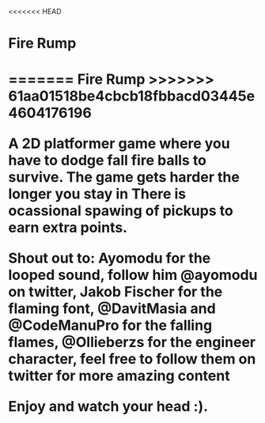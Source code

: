 <<<<<<< HEAD
<H1>Fire Rump<H1>
=======
Fire Rump
>>>>>>> 61aa01518be4cbcb18fbbacd03445e4604176196

A 2D platformer game where you have to dodge fall fire balls to survive.
The game gets harder the longer you stay in 
There is ocassional spawing of pickups to earn extra points.

Shout out to: Ayomodu for the looped sound, follow him @ayomodu on twitter,
              Jakob Fischer for the flaming font, 
              @DavitMasia and @CodeManuPro for the falling flames, 
              @Ollieberzs for the engineer character, 
feel free to follow them on twitter for more amazing content

Enjoy and watch your head :).
